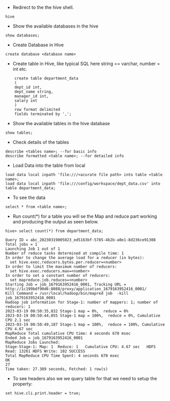 - Redirect to the the hive shell.

```
hive
```

- Show the available databases in the hive

```
show databases;
```

- Create Database in Hive

```
create database <database name>
```

- Create table in Hive, like typical SQL here string == varchar, number = int etc.

```
    create table department_data
    (
    dept_id int,
    dept_name string,
    manager_id int,
    salary int
    )
    row format delimited
    fields terminated by ',';
```

- Show the available tables in the hive database

```
show tables;
```

- Check details of the tables 

```
describe <tables name>; --for basic info
describe formatted <table name>; --for detailed info
```

- Load Data into the table from local

```
load data local inpath 'file:///<acurate file path> into table <table name>;
load data local inpath 'file:///config/workspace/dept_data.csv' into table department_data;
```

- To see the data

```
select * from <table name>;
```

- Run count(*) for a table you will se the Map and reduce part working and producing the output as seen below.

```
hive> select count(*) from department_data;

Query ID = abc_20230319005023_ed5163bf-5785-4b2b-a0e1-8d236ce91308
Total jobs = 1
Launching Job 1 out of 1
Number of reduce tasks determined at compile time: 1
In order to change the average load for a reducer (in bytes):
  set hive.exec.reducers.bytes.per.reducer=<number>
In order to limit the maximum number of reducers:
  set hive.exec.reducers.max=<number>
In order to set a constant number of reducers:
  set mapreduce.job.reduces=<number>
Starting Job = job_1679163952416_0001, Tracking URL = http://1c199bdf90d6:8088/proxy/application_1679163952416_0001/
Kill Command = /usr/local/hadoop/bin/mapred job  -kill job_1679163952416_0001
Hadoop job information for Stage-1: number of mappers: 1; number of reducers: 1
2023-03-19 00:50:35,832 Stage-1 map = 0%,  reduce = 0%
2023-03-19 00:50:44,055 Stage-1 map = 100%,  reduce = 0%, Cumulative CPU 2.1 sec
2023-03-19 00:50:49,187 Stage-1 map = 100%,  reduce = 100%, Cumulative CPU 4.67 sec
MapReduce Total cumulative CPU time: 4 seconds 670 msec
Ended Job = job_1679163952416_0001
MapReduce Jobs Launched: 
Stage-Stage-1: Map: 1  Reduce: 1   Cumulative CPU: 4.67 sec   HDFS Read: 13261 HDFS Write: 102 SUCCESS
Total MapReduce CPU Time Spent: 4 seconds 670 msec
OK
27
Time taken: 27.389 seconds, Fetched: 1 row(s)
```

- To see headers also we we query table for that we need to setup the property:

```
set hive.cli.print.header = true;
```